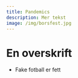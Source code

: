 ```yaml
---
title: Pandemics
description: Mer tekst
image: /img/borsfest.jpg
---
```


# En overskrift

- Fake fotball er fett
